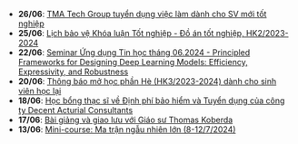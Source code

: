 - **26/06**: [TMA Tech Group tuyển dụng việc làm dành cho SV mới tốt nghiệp](https://math.hcmus.edu.vn/tin-tức/tin-học-bổng-việc-làm/948-tma-tech-group-tuyển-dụng-việc-làm-dành-cho-sv-mới-tốt-nghiệp)
 - **25/06**: [Lịch bảo vệ Khóa luận Tốt nghiệp - Đồ án tốt nghiệp, HK2/2023-2024](https://math.hcmus.edu.vn/tin-tức/tin-giáo-vụ/947-lịch-bảo-vệ-khóa-luận-tốt-nghiệp-đồ-án-tốt-nghiệp,-hk2-2023-2024)
 - **22/06**: [Seminar Ứng dụng Tin học tháng 06.2024 - Principled Frameworks for Designing Deep Learning Models: Efficiency, Expressivity, and Robustness](https://math.hcmus.edu.vn/tin-tức/tin-nghiên-cứu/945-seminar-ứng-dụng-tin-học-tháng-06-2024-principled-frameworks-for-designing-deep-learning-models-%20efficiency,-expressivity,-and-robustness)
 - **20/06**: [Thông báo mở học phần Hè (HK3/2023-2024) dành cho sinh viên học lại](https://math.hcmus.edu.vn/tin-tức/tin-giáo-vụ/940-thông-báo-mở-học-phần-hè-hk3-2023-2024-dành-cho-sinh-viên-học-lại)
 - **18/06**: [Học bổng thạc sĩ về Định phí bảo hiểm và Tuyển dụng của công ty Decent Acturial Consultants](https://math.hcmus.edu.vn/tin-tức/tin-học-bổng-việc-làm/944-aatcp-dac-june24)
 - **17/06**: [Bài giảng và giao lưu với Giáo sư Thomas Koberda](https://math.hcmus.edu.vn/tin-tức/tin-nghiên-cứu/942-bài-giảng-và-giao-lưu-với-giáo-sư-thomas-koberda)
 - **13/06**: [Mini-course: Ma trận ngẫu nhiên lớn (8-12/7/2024)](https://math.hcmus.edu.vn/tin-tức/tin-nghiên-cứu/941-mini-course-lrm-8_12_7_24)
